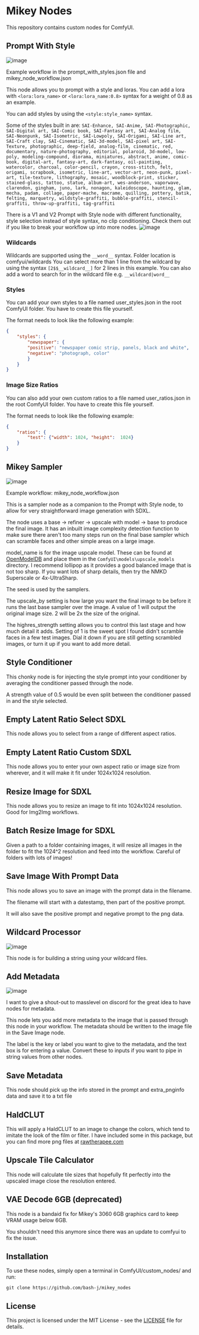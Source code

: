 # Mikey Nodes

This repository contains custom nodes for ComfyUI.

## Prompt With Style
![image](https://github.com/bash-j/mikey_nodes/assets/3195567/0048faa8-5f46-4d92-8e38-e7ff603007da)

Example workflow in the prompt_with_styles.json file and mikey_node_workflow.json

This node allows you to prompt with a style and loras. You can add a lora with `<lora:lora_name>` or `<lora:lora_name:0.8>` syntax for a weight of 0.8 as an example.

You can add styles by using the `<style:style_name>` syntax.

Some of the styles built in are:
`SAI-Enhance, SAI-Anime, SAI-Photographic, SAI-Digital art, SAI-Comic book, SAI-Fantasy art, SAI-Analog film, SAI-Neonpunk, SAI-Isometric, SAI-Lowpoly, SAI-Origami, SAI-Line art, SAI-Craft clay, SAI-Cinematic, SAI-3d-model, SAI-pixel art, SAI-Texture, photographic, deep-field, analog-film, cinematic, red, documentary, nature-photography, editorial, polaroid, 3d-model, low-poly, modeling-compound, diorama, miniatures, abstract, anime, comic-book, digital-art, fantasy-art, dark-fantasy, oil-painting, watercolor, charcoal, color-pencil, crayon, cross-stitch, felt, origami, scrapbook, isometric, line-art, vector-art, neon-punk, pixel-art, tile-texture, lithography, mosaic, woodblock-print, sticker, stained-glass, tattoo, statue, album-art, wes-anderson, vaporwave, clarendon, gingham, juno, lark, nonagon, kaleidoscope, haunting, glam, mecha, padam, collage, paper-mache, macrame, quilling, pottery, batik, felting, marquetry, wildstyle-graffiti, bubble-graffiti, stencil-graffiti, throw-up-graffiti, tag-graffiti`

There is a V1 and V2 Prompt with Style node with different functionality, style selection instead of style syntax, no clip conditioning. Check them out if you like to break your workflow up into more nodes.
![image](https://github.com/bash-j/mikey_nodes/assets/3195567/03ca6183-0144-4533-a46a-c7accb8d9ec7)

### Wildcards

Wildcards are supported using the `__word__` syntax. Folder location is comfyui/wildcards You can select more than 1 line from the wildcard by using the syntax `[2$$__wildcard__]` for 2 lines in this example. You can also add a word to search for in the wildcard file e.g. `__wildcard|word__`

### Styles

You can add your own styles to a file named user_styles.json in the root ComfyUI folder. You have to create this file yourself.

The format needs to look like the following example:

```json
{
    "styles": {
        "newspaper": {
        "positive": "newspaper comic strip, panels, black and white",
        "negative": "photograph, color"
        }
    }
}
```

### Image Size Ratios

You can also add your own custom ratios to a file named user_ratios.json in the root ComfyUI folder. You have to create this file yourself.

The format needs to look like the following example:

```json
{
    "ratios": {
        "test": {"width": 1024, "height":  1024}
    }
}
```

## Mikey Sampler
![image](https://github.com/bash-j/mikey_nodes/assets/3195567/beb24edb-4655-4d00-933a-e3fa2304aef2)

Example workflow: mikey_node_workflow.json

This is a sampler node as a companion to the Prompt with Style node, to allow for very straightforward image generation with SDXL.

The node uses a base -> refiner -> upscale with model -> base to produce the final image. It has an inbuilt image complexity detection function to make sure there aren't too many steps run on the final base sampler which can scramble faces and other simple areas on a large image. 

model_name is for the image uspcale model. These can be found at [OpenModelDB](https://openmodeldb.info/) and place them in the `ComfyUI\models\upscale_models` directory. I recommend lollipop as it provides a good balanced image that is not too sharp. If you want lots of sharp details, then try the NMKD Superscale or 4x-UltraSharp.

The seed is used by the samplers.

The upscale_by setting is how large you want the final image to be before it runs the last base sampler over the image. A value of 1 will output the original image size. 2 will be 2x the size of the original.

The highres_strength setting allows you to control this last stage and how much detail it adds. Setting of 1 is the sweet spot I found didn't scramble faces in a few test images. Dial it down if you are still getting scrambled images, or turn it up if you want to add more detail. 

## Style Conditioner

This chonky node is for injecting the style prompt into your conditioner by averaging the conditioner passed through the node.

A strength value of 0.5 would be even split between the conditioner passed in and the style selected.

## Empty Latent Ratio Select SDXL

This node allows you to select from a range of different aspect ratios.

## Empty Latent Ratio Custom SDXL

This node allows you to enter your own aspect ratio or image size from wherever, and it will make it fit under 1024x1024 resolution.

## Resize Image for SDXL

This node allows you to resize an image to fit into 1024x1024 resolution. Good for Img2Img workflows.

## Batch Resize Image for SDXL

Given a path to a folder containing images, it will resize all images in the folder to fit the 1024^2 resolution and feed into the workflow. Careful of folders with lots of images!

## Save Image With Prompt Data

This node allows you to save an image with the prompt data in the filename.

The filename will start with a datestamp, then part of the positive prompt.

It will also save the positive prompt and negative prompt to the png data.

## Wildcard Processor
![image](https://github.com/bash-j/mikey_nodes/assets/3195567/ce62e6d7-1982-4c53-bde1-7569c94322e3)

This node is for building a string using your wildcard files.

## Add Metadata

![image](https://github.com/bash-j/mikey_nodes/assets/3195567/dbe07727-3b4e-473a-bdde-eb0d8ccb7e64)

I want to give a shout-out to masslevel on discord for the great idea to have nodes for metadata.

This node lets you add more metadata to the image that is passed through this node in your workflow. The metadata should be written to the image file in the Save Image node.

The label is the key or label you want to give to the metadata, and the text box is for entering a value. Convert these to inputs if you want to pipe in string values from other nodes.

## Save Metadata

This node should pick up the info stored in the prompt and extra_pnginfo data and save it to a txt file

## HaldCLUT

This will apply a HaldCLUT to an image to change the colors, which tend to imitate the look of the film or filter. I have included some in this package, but you can find more png files at [rawtherapee.com](http://rawtherapee.com/shared/HaldCLUT.zip)

## Upscale Tile Calculator

This node will calculate tile sizes that hopefully fit perfectly into the upscaled image close the resolution entered.

## VAE Decode 6GB (deprecated)

This node is a bandaid fix for Mikey's 3060 6GB graphics card to keep VRAM usage below 6GB.

You shouldn't need this anymore since there was an update to comfyui to fix the issue.

## Installation

To use these nodes, simply open a terminal in ComfyUI/custom_nodes/ and run:

`git clone https://github.com/bash-j/mikey_nodes`

## License

This project is licensed under the MIT License - see the [LICENSE](LICENSE) file for details.
